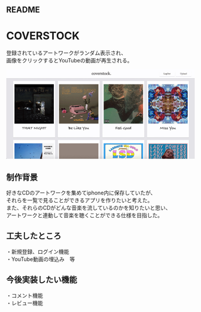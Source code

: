 ## README

# COVERSTOCK
登録されているアートワークがランダム表示され、<br>
画像をクリックするとYouTubeの動画が再生される。


![coverstock](coverstock.gif)


## 制作背景
好きなCDのアートワークを集めてiphone内に保存していたが、<br>
それらを一覧で見ることができるアプリを作りたいと考えた。<br>
また、それらのCDがどんな音楽を流しているのかを知りたいと思い、<br>
アートワークと連動して音楽を聴くことができる仕様を目指した。


## 工夫したところ
・新規登録、ログイン機能<br>
・YouTube動画の埋込み　等


## 今後実装したい機能
・コメント機能<br>
・レビュー機能

